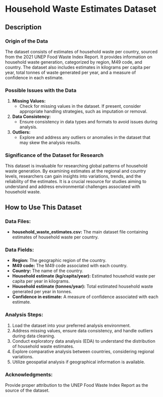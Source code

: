 # Household Waste Estimates Dataset

## Description

### Origin of the Data

The dataset consists of estimates of household waste per country, sourced from the 2021 UNEP Food Waste Index Report. It provides information on household waste generation, categorized by region, M49 code, and country. The dataset also includes estimates in kilograms per capita per year, total tonnes of waste generated per year, and a measure of confidence in each estimate.

### Possible Issues with the Data

1. **Missing Values:**
   - Check for missing values in the dataset. If present, consider appropriate handling strategies, such as imputation or removal.
2. **Data Consistency:**
   - Ensure consistency in data types and formats to avoid issues during analysis.
3. **Outliers:**
   - Explore and address any outliers or anomalies in the dataset that may skew the analysis results.

### Significance of the Dataset for Research

This dataset is invaluable for researching global patterns of household waste generation. By examining estimates at the regional and country levels, researchers can gain insights into variations, trends, and the reliability of the estimates. It is a crucial resource for studies aiming to understand and address environmental challenges associated with household waste.

## How to Use This Dataset

### Data Files:

- **household_waste_estimates.csv:** The main dataset file containing estimates of household waste per country.

### Data Fields:

- **Region:** The geographic region of the country.
- **M49 code:** The M49 code associated with each country.
- **Country:** The name of the country.
- **Household estimate (kg/capita/year):** Estimated household waste per capita per year in kilograms.
- **Household estimate (tonnes/year):** Total estimated household waste generated per year in tonnes.
- **Confidence in estimate:** A measure of confidence associated with each estimate.

### Analysis Steps:

1. Load the dataset into your preferred analysis environment.
2. Address missing values, ensure data consistency, and handle outliers during data cleaning.
3. Conduct exploratory data analysis (EDA) to understand the distribution of household waste estimates.
4. Explore comparative analysis between countries, considering regional variations.
5. Utilize geospatial analysis if geographical information is available.

### Acknowledgments:

Provide proper attribution to the UNEP Food Waste Index Report as the source of the dataset.
